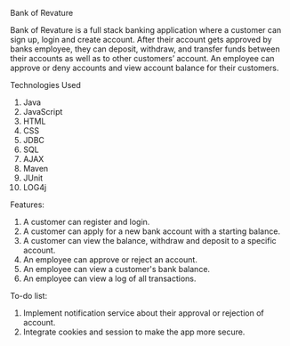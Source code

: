 
Bank of Revature

Bank of Revature is a full stack banking application where a customer can sign up, login and create account. After their account gets approved by banks employee, they can deposit, withdraw, and transfer funds between their accounts as well as to other customers’ account. An employee can approve or deny accounts and view account balance for their customers.

Technologies Used
 1. Java
 2. JavaScript
 3. HTML
 4. CSS
 5. JDBC
 6. SQL
 7. AJAX 
 8. Maven
 9. JUnit
 10. LOG4j
 
 
Features:
 1. A customer can register and login.
 2. A customer can apply for a new bank account with a starting balance.
 3. A customer can view the balance, withdraw and deposit to a specific account.
 4. An employee can approve or reject an account.
 5. An employee can view a customer's bank balance.
 6. An employee can view a log of all transactions.
 
 To-do list:
  1. Implement notification service about their approval or rejection of account.
  2. Integrate cookies and session to make the app more secure.

